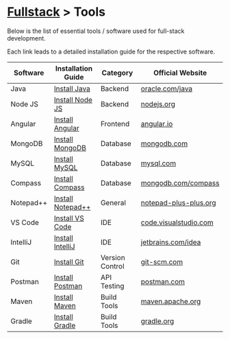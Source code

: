 # [Fullstack](../course) > Tools

Below is the list of essential tools / software used for full-stack development.

Each link leads to a detailed installation guide for the respective software.

| Software         | Installation Guide | Category | Official Website |
|-----------------|-------------------|----------|------------------|
| Java    | [Install Java](./java) | Backend | [oracle.com/java](https://www.oracle.com/java/) |
| Node JS | [Install Node JS](./nodejs) | Backend | [nodejs.org](https://nodejs.org/) |
| Angular | [Install Angular](./angular) | Frontend | [angular.io](https://angular.io/) |
| MongoDB | [Install MongoDB](./mongodb) | Database | [mongodb.com](https://www.mongodb.com/) |
| MySQL   | [Install MySQL](./mysql) | Database | [mysql.com](https://www.mysql.com/) |
| Compass | [Install Compass](./compass) | Database | [mongodb.com/compass](https://www.mongodb.com/products/compass) |
| Notepad++ | [Install Notepad++](./notepadpp) | General | [notepad-plus-plus.org](https://notepad-plus-plus.org/) |
| VS Code | [Install VS Code](./vscode) | IDE | [code.visualstudio.com](https://code.visualstudio.com/) |
| IntelliJ | [Install IntelliJ](./intellij) | IDE | [jetbrains.com/idea](https://www.jetbrains.com/idea/) |
| Git     | [Install Git](./git) | Version Control | [git-scm.com](https://git-scm.com/) |
| Postman | [Install Postman](./postman) | API Testing | [postman.com](https://www.postman.com/) |
| Maven   | [Install Maven](./maven) | Build Tools | [maven.apache.org](https://maven.apache.org/) |
| Gradle  | [Install Gradle](./gradle) | Build Tools | [gradle.org](https://gradle.org/) |
